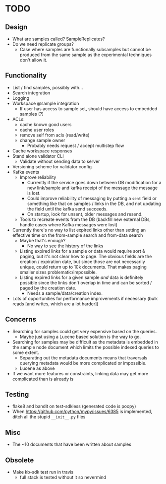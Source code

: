 # TODO

## Design

* What are samples called? SampleReplicates?
* Do we need replicate groups?
  * Case where samples are functionally subsamples but cannot be produced from the same sample
    as the experimental techniques don't allow it.

## Functionality

* List / find samples, possibly with...
* Search integration
* Logging
* Workspace @sample integration
  * If user has access to sample set, should have access to embedded samples (?)
* ACLs:
  * cache known good users
  * cache user roles
  * remove self from acls (read/write)
  * change sample owner
    * Probably needs request / accept multistep flow
* Cache workspace responses
* Stand alone validator CLI
  * Validate without sending data to server
* Versioning scheme for validator config
* Kafka events
  * Improve reliability
    * Currently if the service goes down between DB modification for a new link/sample and kafka
      receipt of the message the message is lost.
    * Could improve reliability of messaging by putting a `sent` field or something like that on
      samples / links in the DB, and not updating the field until the kafka send succeeds.
    * On startup, look for unsent, older messages and resend.
  * Tools to recreate events from the DB (backfill new external DBs, handle cases where
    Kafka messages were lost)
* Currently there's no way to list expired links other than setting an effective time on
  the from-sample search and from-data search
  * Maybe that's enough?
    * No way to see the history of the links
  * Listing expired links for a sample or data would require sort & paging, but it's not clear
    how to page. The obvious fields are the creation / expiration date, but since those are
    not necessarily unique, could return up to 10k documents. That makes paging smaller sizes
    problematic/impossible.
  * Listing expired links for a given sample *and* data is definitely possible since the links
    don't overlap in time and can be sorted / paged by the creation date.
    * Needs a sample/data/creation index.
* Lots of opportunities for performance improvements if necessary (bulk reads [and writes,
  which are a lot harder])

## Concerns

* Searching for samples could get very expensive based on the queries.
  * Maybe just using a Lucene based solution is the way to go.
* Searching for samples may be difficult as the metadata is embedded in the sample node
  document which limits the possible indexed queries to some extent.
  * Separating out the metadata documents means that traversals querying metadata would be
    more complicated or impossible.
  * Lucene as above
* If we want more features or constraints, linking data may get more complicated than is already is

## Testing

* flake8 and bandit on test-sdkless (generated code is poopy)
* When https://github.com/python/mypy/issues/6385 is implemented, ditch all the stupid 
  `__init__.py` files

## Misc

* The ~10 documents that have been written about samples

## Obsolete

* Make kb-sdk test run in travis
  * full stack is tested without it so nevermind